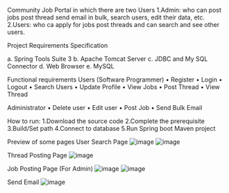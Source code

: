 Community Job Portal in which there are two Users
1.Admin: who can post jobs post thread send email in bulk, search users, edit their data, etc.
2.Users: who ca apply for jobs post threads and can search and see other users.

Project Requirements Specification

a.	Spring Tools Suite 3
b.  Apache Tomcat Server
c.  JDBC and My SQL Connector
d.	Web Browser
e.	MySQL

  

 Functional requirements Users (Software Programmer)
•	Register
•	Login
•	Logout
•	Search Users
•	Update Profile
•	View Jobs
•	Post Thread
•	View Thread

Administrator
•	Delete user
•	Edit user
•	Post Job
•	Send Bulk Email

How to run:
1.Download the source code 
2.Complete the prerequisite
3.Build/Set path
4.Connect to database
5.Run Spring boot Maven project

Preview of some pages
User Search Page
![image](https://github.com/user-attachments/assets/facda2d0-86ea-4b84-8011-b92ecea9a2ec)
![image](https://github.com/user-attachments/assets/8b55e016-2c4d-4a53-b0f1-ec2619c7dd5d)


Thread Posting Page
![image](https://github.com/user-attachments/assets/31f16351-df85-4448-8268-03f417f1ffaf)

Job Posting Page (For Admin)
![image](https://github.com/user-attachments/assets/2c3d3041-eb7f-4b2b-937e-d351c2238864)
![image](https://github.com/user-attachments/assets/8be15e68-2ad5-40b0-9ac7-bbe7a2a77ef2)

Send Email
![image](https://github.com/user-attachments/assets/c35f62f5-1a72-40b7-87a4-52c5669a3e49)

